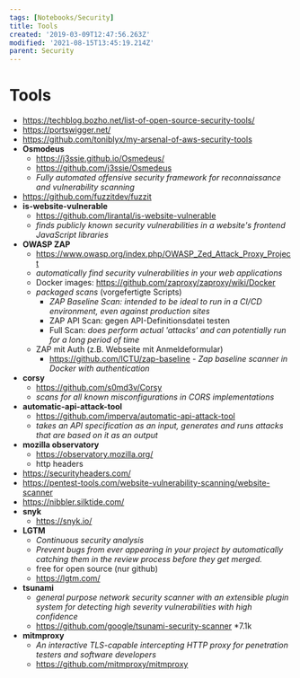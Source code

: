 ```yaml
---
tags: [Notebooks/Security]
title: Tools
created: '2019-03-09T12:47:56.263Z'
modified: '2021-08-15T13:45:19.214Z'
parent: Security
---
```


# Tools
- <https://techblog.bozho.net/list-of-open-source-security-tools/>
- <https://portswigger.net/>
- <https://github.com/toniblyx/my-arsenal-of-aws-security-tools>
- **Osmodeus**
  - <https://j3ssie.github.io/Osmedeus/>
  - <https://github.com/j3ssie/Osmedeus>
  - *Fully automated offensive security framework for reconnaissance and vulnerability scanning*
- <https://github.com/fuzzitdev/fuzzit>
- **is-website-vulnerable**
  - <https://github.com/lirantal/is-website-vulnerable>
  - *finds publicly known security vulnerabilities in a website's frontend JavaScript libraries*
- **OWASP ZAP**
  - <https://www.owasp.org/index.php/OWASP_Zed_Attack_Proxy_Project>
  - *automatically find security vulnerabilities in your web applications*
  - Docker images: <https://github.com/zaproxy/zaproxy/wiki/Docker>
  - *packaged scans* (vorgefertigte Scripts)
    - *ZAP Baseline Scan: intended to be ideal to run in a CI/CD environment, even against production sites*
    - ZAP API Scan: gegen API-Definitionsdatei testen
    - Full Scan: *does perform actual 'attacks' and can potentially run for a long period of time*
  - ZAP mit Auth (z.B. Webseite mit Anmeldeformular)
    - https://github.com/ICTU/zap-baseline - *Zap baseline scanner in Docker with authentication*
- **corsy**
  - <https://github.com/s0md3v/Corsy>
  - *scans for all known misconfigurations in CORS implementations*
- **automatic-api-attack-tool**
  - <https://github.com/imperva/automatic-api-attack-tool>
  - *takes an API specification as an input, generates and runs attacks that are based on it as an output*
- **mozilla observatory**
  - <https://observatory.mozilla.org/>
  - http headers
- <https://securityheaders.com/>
- <https://pentest-tools.com/website-vulnerability-scanning/website-scanner>
- <https://nibbler.silktide.com/>
- **snyk**
  - <https://snyk.io/>
- **LGTM**
  - *Continuous security analysis*
  - *Prevent bugs from ever appearing in your project by automatically catching them in the review process before they get merged.*
  - free for open source (nur github)
  - <https://lgtm.com/>
- **tsunami**
  - *general purpose network security scanner with an extensible plugin system for detecting high severity vulnerabilities with high confidence*
  - <https://github.com/google/tsunami-security-scanner> *7.1k
- **mitmproxy**
  - *An interactive TLS-capable intercepting HTTP proxy for penetration testers and software developers*
  - <https://github.com/mitmproxy/mitmproxy>
